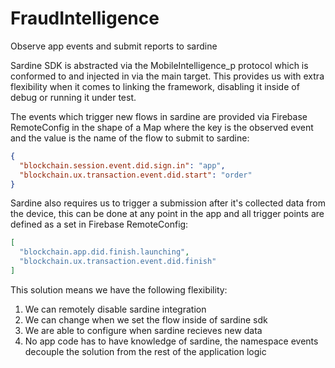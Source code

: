 # FraudIntelligence

Observe app events and submit reports to sardine

Sardine SDK is abstracted via the MobileIntelligence_p protocol which is conformed to and injected in via the main target. This provides us with extra flexibility when it comes to linking the framework, disabling it inside of debug or running it under test.

The events which trigger new flows in sardine are provided via Firebase RemoteConfig in the shape of a Map where the key is the observed event and the value is the name of the flow to submit to sardine:

```json
{
  "blockchain.session.event.did.sign.in": "app",
  "blockchain.ux.transaction.event.did.start": "order"
}
```

Sardine also requires us to trigger a submission after it's collected data from the device, this can be done at any point in the app and all trigger points are defined as a set in Firebase RemoteConfig:

```json
[
  "blockchain.app.did.finish.launching",
  "blockchain.ux.transaction.event.did.finish"
]
```

This solution means we have the following flexibility:
1. We can remotely disable sardine integration
2. We can change when we set the flow inside of sardine sdk
3. We are able to configure when sardine recieves new data
4. No app code has to have knowledge of sardine, the namespace events decouple the solution from the rest of the application logic
